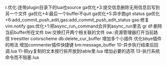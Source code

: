 <leader>r.优化:连带plugin目录下的lua也source
<leader>ga优化+3:提交信息删除无用信息后写到另一个文件
<leader>ga优化+4:最后一个buffer不quit
<leader>ga优化+5:异步跑git status
<leader>ga优化+6:add_commit_push_edit,<leader>g<leader>as:add_commit_push_edit_status
<leader>g<leader>as:修复vim.notify
<leader>g<leader>as:优化+1:把async_run_command合并到async_run里去
<leader>gr
<leader>df:删除当前buffer所在文件
<leader>bw:交换打开两个相关联的文件
<leader>ow.:资源管理器打开当前路径
treesitter colorscheme
<leader>db:delete_cur_buffer
增加多个小插件
优化bbye插件的用法
增加commenter插件快捷键
<leader>bm:message_buffer
10-异步执行结束后回调.lua
11-把yy复制的文本按行拆开放到table里.lua
增加必要的选项
13-执行系统命令而不阻塞.lua
